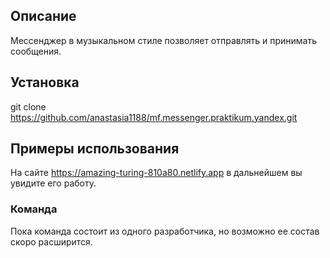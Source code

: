 ## Описание

Мессенджер в музыкальном стиле позволяет отправлять и принимать сообщения.

## Установка

git clone https://github.com/anastasia1188/mf.messenger.praktikum.yandex.git

## **Примеры использования**

На сайте https://amazing-turing-810a80.netlify.app в дальнейшем вы увидите его работу.

### **Команда**

Пока команда состоит из одного разработчика, но возможно ее состав скоро расширится.

